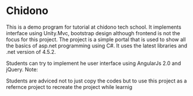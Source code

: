 # Chidono
This is a demo program for tutorial at chidono tech school. It implements interface using Unity.Mvc, bootstrap design 
although frontend is not the focus for this project.
The project is a simple portal that is used to show all the basics of asp.net programming using C#.
It uses the latest libraries and .net version of 4.5.2.


Students can try to implement he user interface using AngularJs 2.0 and jQuery.
Note:

Students are adviced not to just copy the codes but to use this project as a refernce project to recreate the project while learnig
